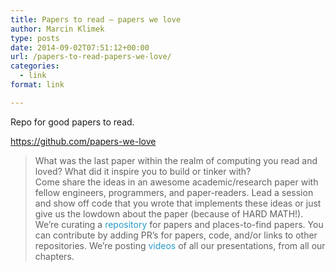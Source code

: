 ```yaml
---
title: Papers to read – papers we love
author: Marcin Klimek
type: posts
date: 2014-09-02T07:51:12+00:00
url: /papers-to-read-papers-we-love/
categories:
  - link
format: link

---
```

Repo for good papers to read.

<https://github.com/papers-we-love>

> What was the last paper within the realm of computing you read and loved? What did it inspire you to build or tinker with?  
> Come share the ideas in an awesome academic/research paper with fellow engineers, programmers, and paper-readers. Lead a session and show off code that you wrote that implements these ideas or just give us the lowdown about the paper (because of HARD MATH!).  
> We&#8217;re curating a <a style="display: inline; color: #2a9bc7; text-decoration: none;" href="https://github.com/papers-we-love/papers-we-love">repository</a> for papers and places-to-find papers. You can contribute by adding PR&#8217;s for papers, code, and/or links to other repositories. We&#8217;re posting <a style="display: inline; color: #2a9bc7; text-decoration: none;" href="https://www.youtube.com/user/PapersWeLove">videos</a> of all our presentations, from all our chapters.